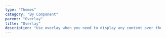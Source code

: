 ```yaml
---
type: "Themes"
category: "By Component"
parent: "Overlay"
title: "Overlay"
description: "Use overlay when you need to display any content over the main page, comes in different options and factors."
---
```

